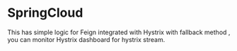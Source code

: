 # SpringCloud

This has simple logic for Feign integrated with Hystrix with fallback method , you can monitor Hystrix dashboard for hystrix stream. 
